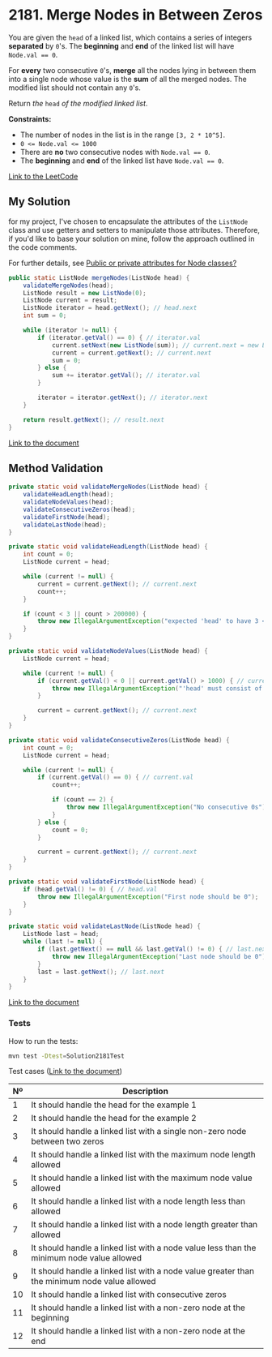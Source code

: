 # 2181. Merge Nodes in Between Zeros

You are given the `head` of a linked list, which contains a series of integers **separated** by `0`'s. The **beginning** and **end** of the linked list will have `Node.val == 0`.

For **every** two consecutive `0`'s, **merge** all the nodes lying in between them into a single node whose value is the **sum** of all the merged nodes. The modified list should not contain any `0`'s.

Return *the* `head` *of the modified linked list*.

**Constraints:**
- The number of nodes in the list is in the range `[3, 2 * 10^5]`.
- `0 <= Node.val <= 1000`
- There are **no** two consecutive nodes with `Node.val == 0`.
- The **beginning** and **end** of the linked list have `Node.val == 0`.


[Link to the LeetCode](https://leetcode.com/problems/merge-nodes-in-between-zeros/description/)


## My Solution

for my project, I've chosen to encapsulate the attributes of the `ListNode` class and use getters and setters to manipulate those attributes. Therefore, if you'd like to base your solution on mine, follow the approach outlined in the code comments.

For further details, see [Public or private attributes for Node classes?](../notes/notes.md)

````java
public static ListNode mergeNodes(ListNode head) {
    validateMergeNodes(head);
    ListNode result = new ListNode(0);
    ListNode current = result;
    ListNode iterator = head.getNext(); // head.next
    int sum = 0;

    while (iterator != null) {
        if (iterator.getVal() == 0) { // iterator.val
            current.setNext(new ListNode(sum)); // current.next = new ListNode(sum)
            current = current.getNext(); // current.next
            sum = 0;
        } else {
            sum += iterator.getVal(); // iterator.val
        }

        iterator = iterator.getNext(); // iterator.next
    }

    return result.getNext(); // result.next
}
````

[Link to the document](../../java/com/kauassilva/algorithms/solutions/Solution2181.java)



## Method Validation

````java
private static void validateMergeNodes(ListNode head) {
    validateHeadLength(head);
    validateNodeValues(head);
    validateConsecutiveZeros(head);
    validateFirstNode(head);
    validateLastNode(head);
}

private static void validateHeadLength(ListNode head) {
    int count = 0;
    ListNode current = head;

    while (current != null) {
        current = current.getNext(); // current.next
        count++;
    }

    if (count < 3 || count > 200000) {
        throw new IllegalArgumentException("expected 'head' to have 3 <= size <= 200000 but got " + count);
    }
}

private static void validateNodeValues(ListNode head) {
    ListNode current = head;

    while (current != null) {
        if (current.getVal() < 0 || current.getVal() > 1000) { // current.val
            throw new IllegalArgumentException("'head' must consist of values from 0 to 1000 only");
        }

        current = current.getNext(); // current.next
    }
}

private static void validateConsecutiveZeros(ListNode head) {
    int count = 0;
    ListNode current = head;

    while (current != null) {
        if (current.getVal() == 0) { // current.val
            count++;

            if (count == 2) {
                throw new IllegalArgumentException("No consecutive 0s");
            }
        } else {
            count = 0;
        }

        current = current.getNext(); // current.next
    }
}

private static void validateFirstNode(ListNode head) {
    if (head.getVal() != 0) { // head.val
        throw new IllegalArgumentException("First node should be 0");
    }
}

private static void validateLastNode(ListNode head) {
    ListNode last = head;
    while (last != null) {
        if (last.getNext() == null && last.getVal() != 0) { // last.next && last.val
            throw new IllegalArgumentException("Last node should be 0");
        }
        last = last.getNext(); // last.next
    }
}
````

[Link to the document](../../java/com/kauassilva/algorithms/solutions/Solution2181.java)



### Tests

How to run the tests:

````bash
mvn test -Dtest=Solution2181Test
````

Test cases ([Link to the document](../../../test/java/com/kauassilva/algorithms/solutions/Solution2181Test.java))

| Nº | Description                                                                                  |
|----|----------------------------------------------------------------------------------------------|
| 1  | It should handle the head for the example 1                                                  |
| 2  | It should handle the head for the example 2                                                  |
| 3  | It should handle a linked list with a single non-zero node between two zeros                 |
| 4  | It should handle a linked list with the maximum node length allowed                          |
| 5  | It should handle a linked list with the maximum node value allowed                           |
| 6  | It should handle a linked list with a node length less than allowed                          |
| 7  | It should handle a linked list with a node length greater than allowed                       |
| 8  | It should handle a linked list with a node value less than the minimum node value allowed    |
| 9  | It should handle a linked list with a node value greater than the minimum node value allowed |
| 10 | It should handle a linked list with consecutive zeros                                        |
| 11 | It should handle a linked list with a non-zero node at the beginning                         |
| 12 | It should handle a linked list with a non-zero node at the end                               |
